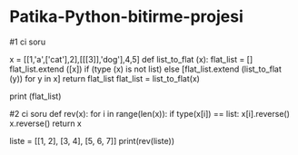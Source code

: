 # Patika-Python-bitirme-projesi
#1 ci soru

x = [[1,'a',['cat'],2],[[[3]],'dog'],4,5]
def list_to_flat (x):
    flat_list = []
    flat_list.extend ([x]) if (type (x) is not list) else [flat_list.extend (list_to_flat (y)) for y in x]
    return flat_list
flat_list = list_to_flat(x)

print (flat_list)

#2 ci soru
def rev(x):
    for i in range(len(x)):
        if type(x[i]) == list:
            x[i].reverse()
    x.reverse()
    return x

liste = [[1, 2], [3, 4], [5, 6, 7]]
print(rev(liste))
